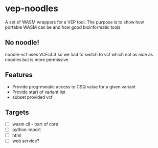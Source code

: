 # vep-noodles
A set of WASM wrappers for a VEP tool. The purpose is to show how portable WASM can be and how good bioinformatic tools

## No noodle!

noodle-vcf uses VCFc4.3 so we had to switch to vcf which not as nice as noodles but is more permissive

## Features

- Provide progrmmatic access to CSQ value for a given variant 
- Provide start of variant list
- subset provided vcf

## Targets

- [ ] wasm cli - part of core
- [ ] python import
- [ ] html
- [ ] web service?
